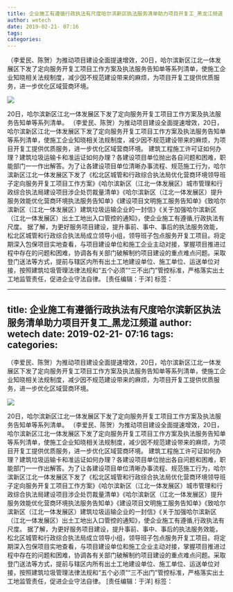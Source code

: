 ```yaml
---
title: 企业施工有遵循行政执法有尺度哈尔滨新区执法服务清单助力项目开复工_黑龙江频道
author: wetech
date: 2019-02-21- 07:16
tags: 
categories: 
---
```

（李爱民、陈贺）为推动项目建设全面提速增效，20日，哈尔滨新区江北一体发展区下发了定向服务开复工项目工作方案及执法服务告知单等系列清单，使施工企业知晓相关法规制度，减少因不规范建设带来的麻烦，为项目开复工提供优质服务，进一步优化区域营商环境。
<!-- more -->
                
<img align="center" border="0" src="http://p2.ifengimg.com/a/2016/0810/204c433878d5cf9size1_w16_h16.png" />
                
            
20日，哈尔滨新区江北一体发展区下发了定向服务开复工项目工作方案及执法服务告知单等系列清单。
（李爱民、陈贺）为推动项目建设全面提速增效，20日，哈尔滨新区江北一体发展区下发了定向服务开复工项目工作方案及执法服务告知单等系列清单，使施工企业知晓相关法规制度，减少因不规范建设带来的麻烦，为项目开复工提供优质服务，进一步优化区域营商环境。
建筑工程施工许可证如何办理？建筑垃圾运输卡和准运证如何办理？各建设项目单位抛出各自问题和困难，职能部门一一作出解答。为了让各建设项目单位清晰办事流程、规范施工行为，哈尔滨新区江北一体发展区下发了《松北区城管和行政综合执法局优化营商环境领导班子定向服务开复工项目工作方案》《哈尔滨新区（江北一体发展区）城市管理和行政综合执法局建设项目涉企处罚裁量清单》《哈尔滨新区（江北一体发展区）提升服务效能优化营商环境执法服务告知单》《建设项目文明施工服务告知单》《致哈尔滨新区（江北一体发展区）建筑垃圾运输企业的一封信》《关于加强哈尔滨新区（江北一体发展区）出土工地出入口管控的通知》，使企业施工有遵循,行政执法有尺度。
据了解，为更好服务项目建设，提升事前、事中、事后的执法服务效能，松北区城管和行政综合执法局成立领导小组，领导班子包点服务开复工项目。将定期深入包保项目实地查看，与项目建设单位和施工企业主动对接，掌握项目推进过程中存在的问题和困难，协调各有关部门破解制约项目建设的重点难点问题。采取登门送法等方式，提前与辖区内所有出土工地建设单位、施工单位、运送单位对接，按照建筑垃圾管理法律法规和“五个必须”“三不出门”管控标准，严格落实出土工地监管责任，促进企业守法自律。
[责任编辑：于洋]
标签：
 
 
 
             
---
title: 企业施工有遵循行政执法有尺度哈尔滨新区执法服务清单助力项目开复工_黑龙江频道
author: wetech
date: 2019-02-21- 07:16
tags: 
categories: 
---
（李爱民、陈贺）为推动项目建设全面提速增效，20日，哈尔滨新区江北一体发展区下发了定向服务开复工项目工作方案及执法服务告知单等系列清单，使施工企业知晓相关法规制度，减少因不规范建设带来的麻烦，为项目开复工提供优质服务，进一步优化区域营商环境。
<!-- more -->
                
<img align="center" border="0" src="http://p2.ifengimg.com/a/2016/0810/204c433878d5cf9size1_w16_h16.png" />
                
            
20日，哈尔滨新区江北一体发展区下发了定向服务开复工项目工作方案及执法服务告知单等系列清单。
（李爱民、陈贺）为推动项目建设全面提速增效，20日，哈尔滨新区江北一体发展区下发了定向服务开复工项目工作方案及执法服务告知单等系列清单，使施工企业知晓相关法规制度，减少因不规范建设带来的麻烦，为项目开复工提供优质服务，进一步优化区域营商环境。
建筑工程施工许可证如何办理？建筑垃圾运输卡和准运证如何办理？各建设项目单位抛出各自问题和困难，职能部门一一作出解答。为了让各建设项目单位清晰办事流程、规范施工行为，哈尔滨新区江北一体发展区下发了《松北区城管和行政综合执法局优化营商环境领导班子定向服务开复工项目工作方案》《哈尔滨新区（江北一体发展区）城市管理和行政综合执法局建设项目涉企处罚裁量清单》《哈尔滨新区（江北一体发展区）提升服务效能优化营商环境执法服务告知单》《建设项目文明施工服务告知单》《致哈尔滨新区（江北一体发展区）建筑垃圾运输企业的一封信》《关于加强哈尔滨新区（江北一体发展区）出土工地出入口管控的通知》，使企业施工有遵循,行政执法有尺度。
据了解，为更好服务项目建设，提升事前、事中、事后的执法服务效能，松北区城管和行政综合执法局成立领导小组，领导班子包点服务开复工项目。将定期深入包保项目实地查看，与项目建设单位和施工企业主动对接，掌握项目推进过程中存在的问题和困难，协调各有关部门破解制约项目建设的重点难点问题。采取登门送法等方式，提前与辖区内所有出土工地建设单位、施工单位、运送单位对接，按照建筑垃圾管理法律法规和“五个必须”“三不出门”管控标准，严格落实出土工地监管责任，促进企业守法自律。
[责任编辑：于洋]
标签：
 
 
 
             
